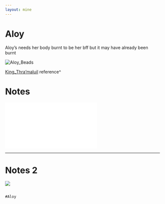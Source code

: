 ```yaml
---
layout: mine
---
```


# Aloy

Aloy’s needs her body burnt to be her bff but it may have already been burnt

![Aloy_Beads](../Attachments/Aloy_Beads.png)

[King_Thra’maluil](King_Thra’maluil.md) reference^


# Notes
![Aloy_Backstory](../Insights/Aloy_Backstory.md)

---
# Notes 2
![](../Insights/Attach/2_Pictures4Losers/20220122044400.png)

```query

#Aloy 

```
